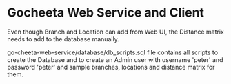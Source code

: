 # Gocheeta Web Service and Client

Even though Branch and Location can add from Web UI, the Distance matrix needs to add to the database manually. 

go-cheeta-web-service/database/db_scripts.sql file contains all scripts to create the Database and to create an Admin user with username 'peter' and password 'peter' and sample branches, locations and distance matrix for them.
